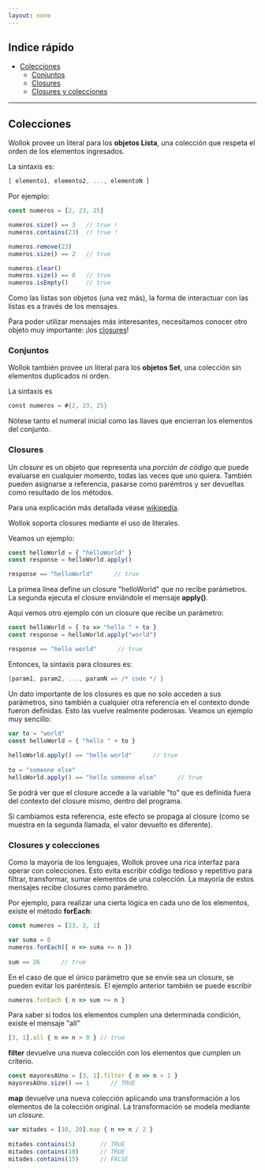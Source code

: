 ```yaml
---
layout: none
---
```


## Indice rápido ##

* [Colecciones](#colecciones)
    * [Conjuntos](#conjuntos)
    * [Closures](#closures)
    * [Closures y colecciones](#closures-y-colecciones)

<hr>

## Colecciones ##

Wollok provee un literal para los **objetos Lista**, una colección que respeta el orden de los elementos ingresados.

La sintaxis es:

```javascript
[ elemento1, elemento2, ..., elementoN ]
```

Por ejemplo:

```javascript
const numeros = [2, 23, 25]

numeros.size() == 3   // true !
numeros.contains(23)  // true !

numeros.remove(23)
numeros.size() == 2   // true

numeros.clear()
numeros.size() == 0   // true
numeros.isEmpty()     // true
```

Como las listas son objetos (una vez más), la forma de interactuar con las listas es a través de los mensajes. 

Ṕara poder utilizar mensajes más interesantes, necesitamos conocer otro objeto muy importante: ¡los [closures](#closures)!

### Conjuntos ###

Wollok también provee un literal para los **objetos Set**, una colección sin elementos duplicados ni orden.

La sintaxis es

```scala
const numeros = #{2, 23, 25}
```

Nótese tanto el numeral inicial como las llaves que encierran los elementos del conjunto.

### Closures ###

Un _closure_ es un objeto que representa una _porción de código_ que puede evaluarse en cualquier momento, todas las veces que uno quiera. También pueden asignarse a referencia, pasarse como parémtros y ser devueltas como resultado de los métodos.

Para una explicación más detallada véase [wikipedia](http://en.wikipedia.org/wiki/Closure_(computer_programming)).

Wollok soporta closures mediante el uso de literales. 

Veamos un ejemplo:

```javascript
const helloWorld = { "helloWorld" }
const response = helloWorld.apply()		

response == "helloWorld"      // true
```

La primea línea define un closure "helloWorld" que no recibe parámetros. 
La segunda ejecuta el closure enviándole el mensaje **apply()**.

Aquí vemos otro ejemplo con un closure que recibe un parámetro:

```javascript
const helloWorld = { to => "hello " + to }
const response = helloWorld.apply("world")

response == "hello world"      // true
```

Entonces, la sintaxis para closures es:

```groovy
{param1, param2, ..., paramN => /* code */ }
```

Un dato importante de los closures es que no solo acceden a sus parámetros, sino también a cualquier otra referencia en el contexto donde fueron definidas. Esto las vuelve realmente poderosas. Veamos un ejemplo muy sencillo:

```javascript
var to = "world"
const helloWorld = { "hello " + to }
			
helloWorld.apply() == "hello world"      // true
		
to = "someone else"
helloWorld.apply() == "hello someone else"      // true
```

Se podrá ver que el closure accede a la variable "to" que es definida fuera del contexto del closure mismo, dentro del programa. 

Si cambiamos esta referencia, este efecto se propaga al closure (como se muestra en la segunda llamada, el valor devuelto es diferente).


### Closures y colecciones ###

Como la mayoría de los lenguajes, Wollok provee una rica interfaz para operar con colecciones. Esto evita escribir código tedioso y repetitivo para filtrar, transformar, sumar elementos de una colección. La mayoría de estos mensajes recibe closures como parámetro.

Por ejemplo, para realizar una cierta lógica en cada uno de los elementos, existe el método **forEach**:

```javascript
const numeros = [23, 2, 1]

var suma = 0
numeros.forEach({ n => suma += n })
			
sum == 26      // true
```

En el caso de que el único parámetro que se envíe sea un closure, se pueden evitar los paréntesis. El ejemplo anterior también se puede escribir

```javascript
numeros.forEach { n => sum += n }
```

Para saber si todos los elementos cumplen una determinada condición, existe el mensaje "all"

```javascript
[3, 1].all { n => n > 0 } // true
```

**filter** devuelve una nueva colección con los elementos que cumplen un criterio.

```javascript
const mayoresAUno = [3, 1].filter { n => n > 1 }
mayoresAUno.size() == 1      // TRUE
```

**map** devuelve una nueva colección aplicando una transformación a los elementos de la colección original. La transformación se modela mediante un _closure_.

```javascript
var mitades = [10, 20].map { n => n / 2 }
	
mitades.contains(5)       // TRUE
mitades.contains(10)      // TRUE
mitades.contains(15)      // FALSE
```


